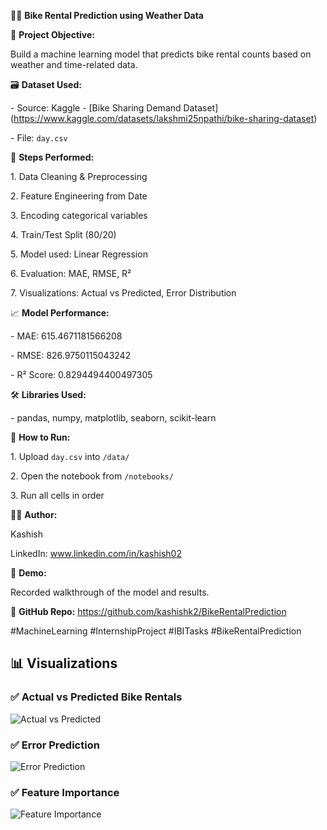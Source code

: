 🚴‍♀️ **Bike Rental Prediction using Weather Data**



📌 **Project Objective:**

Build a machine learning model that predicts bike rental counts based on weather and time-related data.



🗃️ **Dataset Used:**

\- Source: Kaggle - \[Bike Sharing Demand Dataset](https://www.kaggle.com/datasets/lakshmi25npathi/bike-sharing-dataset)

\- File: `day.csv`



🔧 **Steps Performed:**

1\. Data Cleaning \& Preprocessing

2\. Feature Engineering from Date

3\. Encoding categorical variables

4\. Train/Test Split (80/20)

5\. Model used: Linear Regression

6\. Evaluation: MAE, RMSE, R²

7\. Visualizations: Actual vs Predicted, Error Distribution



📈 **Model Performance:**

\- MAE:  615.4671181566208

\- RMSE: 826.9750115043242

\- R² Score: 0.8294494400497305



🛠️ **Libraries Used:**

\- pandas, numpy, matplotlib, seaborn, scikit-learn



🚀 **How to Run:**

1\. Upload `day.csv` into `/data/`

2\. Open the notebook from `/notebooks/`

3\. Run all cells in order



🙋‍♀️ **Author:**

Kashish

LinkedIn: www.linkedin.com/in/kashish02



🎥 **Demo:**

Recorded walkthrough of the model and results.



🔗 **GitHub Repo:** https://github.com/kashishk2/BikeRentalPrediction



\#MachineLearning #InternshipProject #IBITasks #BikeRentalPrediction


## 📊 Visualizations

### ✅ Actual vs Predicted Bike Rentals

![Actual vs Predicted](https://raw.githubusercontent.com/kashishk2/BikeRentalPrediction/main/visuals/actual_vs_predicted.png)

### ✅ Error Prediction

![Error Prediction](https://raw.githubusercontent.com/kashishk2/BikeRentalPrediction/main/visuals/error_prediction.png)

### ✅ Feature Importance

![Feature Importance](https://raw.githubusercontent.com/kashishk2/BikeRentalPrediction/main/visuals/feature_importance.png)
